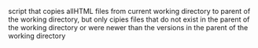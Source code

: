 script that copies allHTML files from current working directory to parent of the working directory, but only cipies files that do not exist in the parent of the working directory or were newer than the versions in the parent of the working directory
